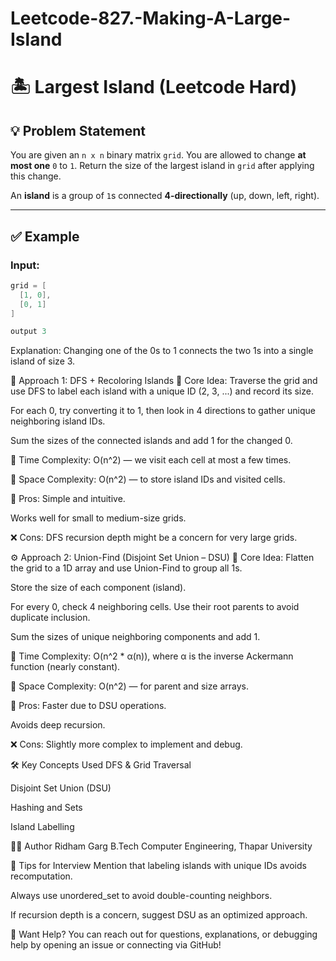 # Leetcode-827.-Making-A-Large-Island

# 🏝️ Largest Island (Leetcode Hard)

## 💡 Problem Statement

You are given an `n x n` binary matrix `grid`. You are allowed to change **at most one** `0` to `1`. Return the size of the largest island in `grid` after applying this change.

An **island** is a group of `1`s connected **4-directionally** (up, down, left, right).

---

## ✅ Example

### Input:
```cpp
grid = [
  [1, 0],
  [0, 1]
]

output 3
```
Explanation:
Changing one of the 0s to 1 connects the two 1s into a single island of size 3.

🚀 Approach 1: DFS + Recoloring Islands
🔧 Core Idea:
Traverse the grid and use DFS to label each island with a unique ID (2, 3, ...) and record its size.

For each 0, try converting it to 1, then look in 4 directions to gather unique neighboring island IDs.

Sum the sizes of the connected islands and add 1 for the changed 0.

🧮 Time Complexity:
O(n^2) — we visit each cell at most a few times.

🧠 Space Complexity:
O(n^2) — to store island IDs and visited cells.


📌 Pros:
Simple and intuitive.

Works well for small to medium-size grids.

❌ Cons:
DFS recursion depth might be a concern for very large grids.

⚙️ Approach 2: Union-Find (Disjoint Set Union – DSU)
🔧 Core Idea:
Flatten the grid to a 1D array and use Union-Find to group all 1s.

Store the size of each component (island).

For every 0, check 4 neighboring cells. Use their root parents to avoid duplicate inclusion.

Sum the sizes of unique neighboring components and add 1.

🧮 Time Complexity:
O(n^2 * α(n)), where α is the inverse Ackermann function (nearly constant).

🧠 Space Complexity:
O(n^2) — for parent and size arrays.

📌 Pros:
Faster due to DSU operations.

Avoids deep recursion.

❌ Cons:
Slightly more complex to implement and debug.

🛠️ Key Concepts Used
DFS & Grid Traversal

Disjoint Set Union (DSU)

Hashing and Sets

Island Labelling

👨‍💻 Author
Ridham Garg
B.Tech Computer Engineering, Thapar University



🧪 Tips for Interview
Mention that labeling islands with unique IDs avoids recomputation.

Always use unordered_set to avoid double-counting neighbors.

If recursion depth is a concern, suggest DSU as an optimized approach.

🙋 Want Help?
You can reach out for questions, explanations, or debugging help by opening an issue or connecting via GitHub!
